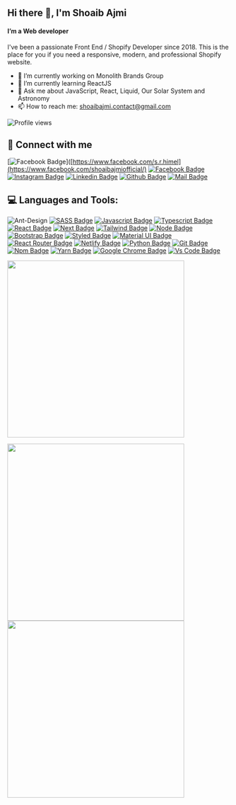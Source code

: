 ## Hi there 👋, I'm Shoaib Ajmi
#### I’m a Web developer

I've been a passionate Front End / Shopify Developer since 2018. This is the place for you if you need a responsive, modern, and professional Shopify website.


- 🔭 I’m currently working on Monolith Brands Group
- 🌱 I’m currently learning ReactJS
- 💬 Ask me about JavaScript, React, Liquid, Our Solar System and Astronomy
- 📫 How to reach me: shoaibajmi.contact@gmail.com


![Profile views](https://gpvc.arturio.dev/srhimel)  

## 🚀 Connect with me

[![Facebook Badge](https://img.shields.io/badge/Facebook-1877F2?style=for-the-badge&logo=facebook&logoColor=white)]([https://www.facebook.com/s.r.himel](https://www.facebook.com/shoaibajmiofficial/)
[![Facebook Badge](https://img.shields.io/badge/Facebook-1877F2?style=for-the-badge&logo=facebook&logoColor=white)](https://www.facebook.com/s.r.himel)
[![Instagram Badge](https://img.shields.io/badge/Instagram-E4405F?style=for-the-badge&logo=instagram&logoColor=white)](https://www.instagram.com/srhimel_/)
[![Linkedin Badge](https://img.shields.io/badge/LinkedIn-0077B5?style=for-the-badge&logo=linkedin&logoColor=white)](https://www.linkedin.com/in/srhimel/)
[![Github Badge](https://img.shields.io/badge/GitHub-100000?style=for-the-badge&logo=github&logoColor=white)](https://github.com/srhimel)
[![Mail Badge](https://img.shields.io/badge/Email-D14836?style=for-the-badge&logo=gmail&logoColor=white)](mailto:himusr@gmail.com)


## 💻 Languages and Tools:



![Ant-Design](https://img.shields.io/badge/-AntDesign-%230170FE?style=for-the-badge&logo=ant-design&logoColor=white)
[![SASS Badge](https://img.shields.io/badge/Sass-CC6699?style=for-the-badge&logo=sass&logoColor=white)](https://github.com/srhimel)
[![Javascript Badge](https://img.shields.io/badge/JavaScript-F7DF1E?style=for-the-badge&logo=javascript&logoColor=black)](https://github.com/srhimel)
[![Typescript Badge](https://img.shields.io/badge/typeScript-0078D6?style=for-the-badge&logo=typeScript&logoColor=white)](https://github.com/srhimel)
[![React Badge](https://img.shields.io/badge/React-20232A?style=for-the-badge&logo=react&logoColor=61DAFB)](https://github.com/srhimel)
[![Next Badge](https://img.shields.io/badge/NextJS-000?style=for-the-badge&logo=nextjs&logoColor=61DAFB)](https://github.com/srhimel)
[![Tailwind Badge](https://img.shields.io/badge/Tailwind_CSS-38B2AC?style=for-the-badge&logo=tailwind-css&logoColor=white)](https://github.com/srhimel)
[![Node Badge](https://img.shields.io/badge/Node.js-43853D?style=for-the-badge&logo=node.js&logoColor=white)](https://github.com/srhimel)
[![Bootstrap Badge](https://img.shields.io/badge/Bootstrap-563D7C?style=for-the-badge&logo=bootstrap&logoColor=white)](https://github.com/srhimel)
[![Styled Badge](https://img.shields.io/badge/styled--components-DB7093?style=for-the-badge&logo=styled-components&logoColor=white)](https://github.com/srhimel)
[![Material UI Badge](https://img.shields.io/badge/Material--UI-0081CB?style=for-the-badge&logo=material-ui&logoColor=white)](https://github.com/srhimel)
[![React Router Badge](https://img.shields.io/badge/React_Router-CA4245?style=for-the-badge&logo=react-router&logoColor=white)](https://github.com/srhimel)
[![Netlify Badge](https://img.shields.io/badge/Netlify-00C7B7?style=for-the-badge&logo=netlify&logoColor=white)](https://github.com/srhimel)
[![Python Badge](https://img.shields.io/badge/Python-14354C?style=for-the-badge&logo=python&logoColor=white)](https://github.com/srhimel)
[![Git Badge](https://img.shields.io/badge/git-f34f29?style=for-the-badge&logo=git&logoColor=white)](https://github.com/srhimel)
[![Npm Badge](https://img.shields.io/badge/npm-d7141a?style=for-the-badge&logo=npm&logoColor=white)](https://github.com/srhimel)
[![Yarn Badge](https://img.shields.io/badge/yarn-0078D6?style=for-the-badge&logo=yarn&logoColor=white)](https://github.com/srhimel)
[![Google Chrome Badge](https://img.shields.io/badge/google_chrome-556532?style=for-the-badge&logo=googlechrome&logoColor=white)](https://github.com/srhimel)
[![Vs Code Badge](https://img.shields.io/badge/Visual_Studio_Code-0078D6?style=for-the-badge&logo=visualstudiocode&logoColor=white)](https://github.com/srhimel)


<p>
  <img width="400px" src="https://github-readme-stats.vercel.app/api/top-langs/?username=srhimel&hide=TeX&layout=compact&theme=radical&hide_border=true&bg_color=1F222E" />
</p>

<p>
  <img width="400px" src="https://github-readme-stats.vercel.app/api?username=srhimel&count_private=true&show_icons=true&theme=material-palenight&hide_border=true&bg_color=1F222E" />
  <img width="400px" src="https://github-readme-streak-stats.herokuapp.com?user=srhimel&theme=material-palenight&hide_border=true&fire=C77800&ring=7C2AE8&background=1F222E" />
</p>
